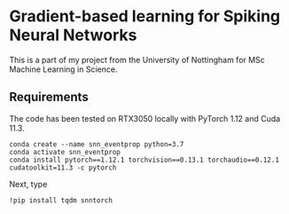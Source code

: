 # Gradient-based learning for Spiking Neural Networks
This is a part of my project from the University of Nottingham for MSc Machine Learning in Science.

## Requirements
The code has been tested on RTX3050 locally with PyTorch 1.12 and Cuda 11.3.
```Shell
conda create --name snn_eventprop python=3.7
conda activate snn_eventprop
conda install pytorch==1.12.1 torchvision==0.13.1 torchaudio==0.12.1 cudatoolkit=11.3 -c pytorch 
```
Next, type
```Shell
!pip install tqdm snntorch
```
